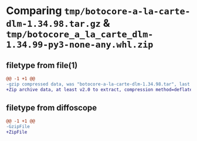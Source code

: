 # Comparing `tmp/botocore-a-la-carte-dlm-1.34.98.tar.gz` & `tmp/botocore_a_la_carte_dlm-1.34.99-py3-none-any.whl.zip`

## filetype from file(1)

```diff
@@ -1 +1 @@
-gzip compressed data, was "botocore-a-la-carte-dlm-1.34.98.tar", last modified: Sat May  4 01:01:27 2024, max compression
+Zip archive data, at least v2.0 to extract, compression method=deflate
```

## filetype from diffoscope

```diff
@@ -1 +1 @@
-GzipFile
+ZipFile
```

